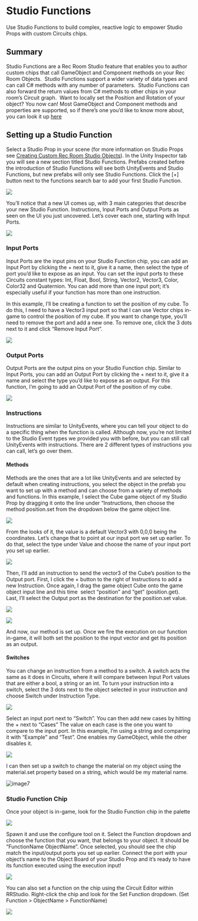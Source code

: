 # Studio Functions


Use Studio Functions to build complex, reactive logic to empower Studio Props with custom Circuits chips.


## Summary

Studio Functions are a Rec Room Studio feature that enables you to author custom chips that call GameObject and Component methods on your Rec Room Objects.  Studio Functions support a wider variety of data types and can call C# methods with any number of parameters.  Studio Functions can also forward the return values from C# methods to other chips in your room’s Circuit graph.  Want to locally set the Position and Rotation of your object? You now can! Most GameObject and Component methods and properties are supported, so if there’s one you’d like to know more about, you can look it up [here](https://docs.unity3d.com/ScriptReference/GameObject.html)

## Setting up a Studio Function

Select a Studio Prop in your scene (for more information on Studio Props see [Creating Custom Rec Room Studio Objects](/docs/BuildinginRRS/custom)). In the Unity Inspector tab you will see a new section titled Studio Functions. Prefabs created before the introduction of Studio Functions will see both UnityEvents and Studio Functions, but new prefabs will only see Studio Functions. Click the \[+\] button next to the functions search bar to add your first Studio Function.

![](studiofunctions-images/image8.png)

You’ll notice that a new UI comes up, with 3 main categories that describe your new Studio Function. Instructions, Input Ports and Output Ports as seen on the UI you just uncovered. Let’s cover each one, starting with Input Ports.

![](studiofunctions-images/image14.png)

### Input Ports

Input Ports are the input pins on your Studio Function chip, you can add an Input Port by clicking the + next to it, give it a name, then select the type of port you’d like to expose as an input. You can set the input ports to these Circuits constant types: Int, Float, Bool, String, Vector2, Vector3, Color, Color32 and Quaternion. You can add more than one input port; it’s especially useful if your function has more than one instruction.

In this example, I’ll be creating a function to set the position of my cube. To do this, I need to have a Vector3 input port so that I can use Vector chips in-game to control the position of my cube. If you want to change type, you’ll need to remove the port and add a new one. To remove one, click the 3 dots next to it and click “Remove Input Port”.

![](studiofunctions-images/image3.png)

### Output Ports

Output Ports are the output pins on your Studio Function chip. Similar to Input Ports, you can add an Output Port by clicking the + next to it, give it a name and select the type you’d like to expose as an output. For this function, I’m going to add an Output Port of the position of my cube.

![](studiofunctions-images/image5.png)

### Instructions

Instructions are similar to UnityEvents, where you can tell your object to do a specific thing when the function is called. Although now, you’re not limited to the Studio Event types we provided you with before, but you can still call UnityEvents with instructions. There are 2 different types of instructions you can call, let’s go over them.

#### Methods

Methods are the ones that are a lot like UnityEvents and are selected by default when creating instructions, you select the object in the prefab you want to set up with a method and can choose from a variety of methods and functions. In this example, I select the Cube game object of my Studio Prop by dragging it onto the line under “Instructions, then choose the method position.set from the dropdown below the game object line.

![](studiofunctions-images/image2.png)

From the looks of it, the value is a default Vector3 with 0,0,0 being the coordinates. Let’s change that to point at our input port we set up earlier. To do that, select the type under Value and choose the name of your input port you set up earlier.

![](studiofunctions-images/image12.png)

Then, I’ll add an instruction to send the vector3 of the Cube’s position to the Output port. First, I click the + button to the right of Instructions to add a new Instruction. Once again, I drag the game object Cube onto the game object input line and this time  select “position” and “get” (position.get). Last, I’ll select the Output port as the destination for the position.set value.

![](studiofunctions-images/image10.png)

![](studiofunctions-images/image9.png)

And now, our method is set up. Once we fire the execution on our function in-game, it will both set the position to the input vector and get its position as an output.

#### Switches

You can change an instruction from a method to a switch. A switch acts the same as it does in Circuits, where it will compare between Input Port values that are either a bool, a string or an int. To turn your instruction into a switch, select the 3 dots next to the object selected in your instruction and choose Switch under Instruction Type.

![](studiofunctions-images/image11.png)

Select an input port next to “Switch”. You can then add new cases by hitting the + next to “Cases” The value on each case is the one you want to compare to the input port. In this example, I’m using a string and comparing it with “Example” and “Test”. One enables my GameObject, while the other disables it.

![](studiofunctions-images/image4.png)

I can then set up a switch to change the material on my object using the material.set property based on a string, which would be my material name.

![image7](studiofunctions-images/image7.png)

### Studio Function Chip

Once your object is in-game, look for the Studio Function chip in the palette

![](studiofunctions-images/image6.png)

Spawn it and use the configure tool on it. Select the Function dropdown and choose the function that you want, that belongs to your object. It should be “FunctionName ObjectName”. Once selected, you should see the chip match the input/output ports you set up earlier. Connect the port with your object’s name to the Object Board of your Studio Prop and it’s ready to have its function executed using the execution input!

![](studiofunctions-images/image13.png)

You can also set a function on the chip using the Circuit Editor within RRStudio. Right-click the chip and look for the Set Function dropdown. (Set Function > ObjectName > FunctionName)

![](studiofunctions-images/image1.png)
